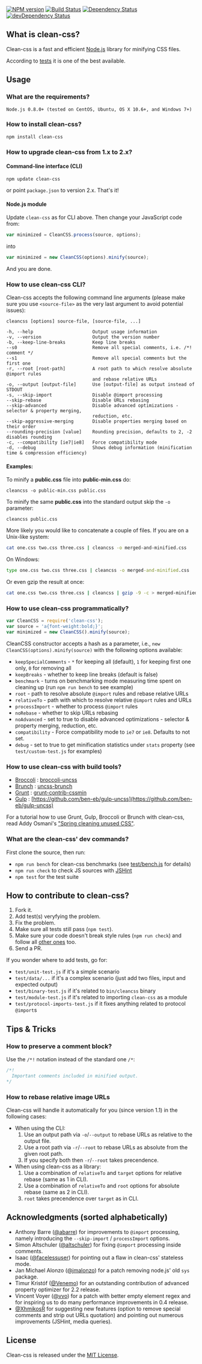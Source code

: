 [![NPM version](https://badge.fury.io/js/clean-css.svg)](https://badge.fury.io/js/clean-css)
[![Build Status](https://secure.travis-ci.org/GoalSmashers/clean-css.svg)](https://travis-ci.org/GoalSmashers/clean-css)
[![Dependency Status](https://david-dm.org/GoalSmashers/clean-css.svg?theme=shields.io)](https://david-dm.org/GoalSmashers/clean-css)
[![devDependency Status](https://david-dm.org/GoalSmashers/clean-css/dev-status.svg?theme=shields.io)](https://david-dm.org/GoalSmashers/clean-css#info=devDependencies)

## What is clean-css?

Clean-css is a fast and efficient [Node.js](http://nodejs.org/) library for minifying CSS files.

According to [tests](http://goalsmashers.github.io/css-minification-benchmark/) it is one of the best available.


## Usage

### What are the requirements?

```
Node.js 0.8.0+ (tested on CentOS, Ubuntu, OS X 10.6+, and Windows 7+)
```

### How to install clean-css?

```
npm install clean-css
```

### How to upgrade clean-css from 1.x to 2.x?

#### Command-line interface (CLI)

```
npm update clean-css
```

or point `package.json` to version 2.x. That's it!

#### Node.js module

Update `clean-css` as for CLI above.
Then change your JavaScript code from:

```js
var minimized = CleanCSS.process(source, options);
```

into

```js
var minimized = new CleanCSS(options).minify(source);
```

And you are done.

### How to use clean-css CLI?

Clean-css accepts the following command line arguments (please make sure
you use `<source-file>` as the very last argument to avoid potential issues):

```
cleancss [options] source-file, [source-file, ...]

-h, --help                      Output usage information
-v, --version                   Output the version number
-b, --keep-line-breaks          Keep line breaks
--s0                            Remove all special comments, i.e. /*! comment */
--s1                            Remove all special comments but the first one
-r, --root [root-path]          A root path to which resolve absolute @import rules
                                and rebase relative URLs
-o, --output [output-file]      Use [output-file] as output instead of STDOUT
-s, --skip-import               Disable @import processing
--skip-rebase                   Disable URLs rebasing
--skip-advanced                 Disable advanced optimizations - selector & property merging,
                                reduction, etc.
--skip-aggressive-merging       Disable properties merging based on their order
--rounding-precision [value]    Rounding precision, defaults to 2, -2 disables rounding
-c, --compatibility [ie7|ie8]   Force compatibility mode
-d, --debug                     Shows debug information (minification time & compression efficiency)
```

#### Examples:

To minify a **public.css** file into **public-min.css** do:

```
cleancss -o public-min.css public.css
```

To minify the same **public.css** into the standard output skip the `-o` parameter:

```
cleancss public.css
```

More likely you would like to concatenate a couple of files.
If you are on a Unix-like system:

```bash
cat one.css two.css three.css | cleancss -o merged-and-minified.css
```

On Windows:

```bat
type one.css two.css three.css | cleancss -o merged-and-minified.css
```

Or even gzip the result at once:

```bash
cat one.css two.css three.css | cleancss | gzip -9 -c > merged-minified-and-gzipped.css.gz
```

### How to use clean-css programmatically?

```js
var CleanCSS = require('clean-css');
var source = 'a{font-weight:bold;}';
var minimized = new CleanCSS().minify(source);
```

CleanCSS constructor accepts a hash as a parameter, i.e.,
`new CleanCSS(options).minify(source)` with the following options available:

* `keepSpecialComments` - `*` for keeping all (default), `1` for keeping first one only, `0` for removing all
* `keepBreaks` - whether to keep line breaks (default is false)
* `benchmark` - turns on benchmarking mode measuring time spent on cleaning up
  (run `npm run bench` to see example)
* `root` - path to resolve absolute `@import` rules and rebase relative URLs
* `relativeTo` - path with which to resolve relative `@import` rules and URLs
* `processImport` - whether to process `@import` rules
* `noRebase` - whether to skip URLs rebasing
* `noAdvanced` - set to true to disable advanced optimizations - selector & property merging, reduction, etc.
* `compatibility` - Force compatibility mode to `ie7` or `ie8`. Defaults to not set.
* `debug` - set to true to get minification statistics under `stats` property (see `test/custom-test.js` for examples)

### How to use clean-css with build tools?

* [Broccoli](https://github.com/broccolijs/broccoli#broccoli) : [broccoli-uncss](https://github.com/sindresorhus/broccoli-uncss)
* [Brunch](http://brunch.io/) : [uncss-brunch](https://github.com/jakubburkiewicz/uncss-brunch)
* [Grunt](http://gruntjs.com) : [grunt-contrib-cssmin](https://github.com/gruntjs/grunt-contrib-cssmin)
* [Gulp](http://gulpjs.com/) : [https://github.com/ben-eb/gulp-uncss](https://github.com/ben-eb/gulp-uncss)

For a tutorial how to use Grunt, Gulp, Broccoli or Brunch with clean-css, read Addy Osmani's ["Spring cleaning unused CSS"](http://addyosmani.com/blog/removing-unused-css/).

### What are the clean-css' dev commands?

First clone the source, then run:

* `npm run bench` for clean-css benchmarks (see [test/bench.js](https://github.com/GoalSmashers/clean-css/blob/master/test/bench.js) for details)
* `npm run check` to check JS sources with [JSHint](https://github.com/jshint/jshint/)
* `npm test` for the test suite

## How to contribute to clean-css?

1. Fork it.
2. Add test(s) veryfying the problem.
3. Fix the problem.
4. Make sure all tests still pass (`npm test`).
5. Make sure your code doesn't break style rules (`npm run check`) and follow all [other ones](https://github.com/GoalSmashers/clean-css/wiki/Style-Guide) too.
6. Send a PR.

If you wonder where to add tests, go for:

* `test/unit-test.js` if it's a simple scenario
* `test/data/...` if it's a complex scenario (just add two files, input and expected output)
* `test/binary-test.js` if it's related to `bin/cleancss` binary
* `test/module-test.js` if it's related to importing `clean-css` as a module
* `test/protocol-imports-test.js` if it fixes anything related to protocol `@import`s

## Tips & Tricks

### How to preserve a comment block?

Use the `/*!` notation instead of the standard one `/*`:

```css
/*!
  Important comments included in minified output.
*/
```

### How to rebase relative image URLs

Clean-css will handle it automatically for you (since version 1.1) in the following cases:

* When using the CLI:
  1. Use an output path via `-o`/`--output` to rebase URLs as relative to the output file.
  2. Use a root path via `-r`/`--root` to rebase URLs as absolute from the given root path.
  3. If you specify both then `-r`/`--root` takes precendence.
* When using clean-css as a library:
  1. Use a combination of `relativeTo` and `target` options for relative rebase (same as 1 in CLI).
  2. Use a combination of `relativeTo` and `root` options for absolute rebase (same as 2 in CLI).
  3. `root` takes precendence over `target` as in CLI.

## Acknowledgments (sorted alphabetically)

* Anthony Barre ([@abarre](https://github.com/abarre)) for improvements to
  `@import` processing, namely introducing the `--skip-import` /
  `processImport` options.
* Simon Altschuler ([@altschuler](https://github.com/altschuler)) for fixing
  `@import` processing inside comments.
* Isaac ([@facelessuser](https://github.com/facelessuser)) for pointing out
  a flaw in clean-css' stateless mode.
* Jan Michael Alonzo ([@jmalonzo](https://github.com/jmalonzo)) for a patch
  removing node.js' old `sys` package.
* Timur Kristóf ([@Venemo](https://github.com/Venemo)) for an outstanding
  contribution of advanced property optimizer for 2.2 release.
* Vincent Voyer ([@vvo](https://github.com/vvo)) for a patch with better
  empty element regex and for inspiring us to do many performance improvements
  in 0.4 release.
* [@XhmikosR](https://github.com/XhmikosR) for suggesting new features
  (option to remove special comments and strip out URLs quotation) and
  pointing out numerous improvements (JSHint, media queries).

## License

Clean-css is released under the [MIT License](https://github.com/GoalSmashers/clean-css/blob/master/LICENSE).
